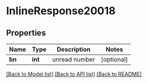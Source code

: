 # InlineResponse20018

## Properties
Name | Type | Description | Notes
------------ | ------------- | ------------- | -------------
**bn** | **int** | unread number | [optional] 

[[Back to Model list]](../README.md#documentation-for-models) [[Back to API list]](../README.md#documentation-for-api-endpoints) [[Back to README]](../README.md)


